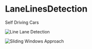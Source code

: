 # LaneLinesDetection
Self Driving Cars

![Line Lane Detection](https://github.com/UmutCosk/LaneLinesDetection/blob/master/test_videos_output/lanelines.gif)


![Sliding Windows Approach](https://github.com/UmutCosk/LaneLinesDetection/blob/master/test_videos_output/sliding_window.gif)
